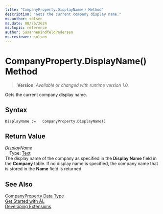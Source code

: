 ```yaml
---
title: "CompanyProperty.DisplayName() Method"
description: "Gets the current company display name."
ms.author: solsen
ms.date: 08/26/2024
ms.topic: reference
author: SusanneWindfeldPedersen
ms.reviewer: solsen
---
```

[//]: # (START>DO_NOT_EDIT)
[//]: # (IMPORTANT:Do not edit any of the content between here and the END>DO_NOT_EDIT.)
[//]: # (Any modifications should be made in the .xml files in the ModernDev repo.)
# CompanyProperty.DisplayName() Method
> **Version**: _Available or changed with runtime version 1.0._

Gets the current company display name.


## Syntax
```AL
DisplayName :=   CompanyProperty.DisplayName()
```

## Return Value
*DisplayName*  
&emsp;Type: [Text](../text/text-data-type.md)  
The display name of the company as specified in the **Display Name** field in the **Company** table. If no display name is specified, the company name that is stored in the **Name** field is returned.


[//]: # (IMPORTANT: END>DO_NOT_EDIT)
## See Also
[CompanyProperty Data Type](companyproperty-data-type.md)  
[Get Started with AL](../../devenv-get-started.md)  
[Developing Extensions](../../devenv-dev-overview.md)